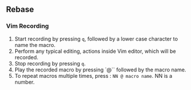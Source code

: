 ## Rebase


### Vim Recording

1. Start recording by pressing `q`, followed by a lower case character to name the macro.
2. Perform any typical editing, actions inside Vim editor, which will be recorded.
3. Stop recording by pressing `q`.
4. Play the recorded macro by pressing `@`` followed by the macro name.
5. To repeat macros multiple times, press : `NN @ macro name`. NN is a number.
